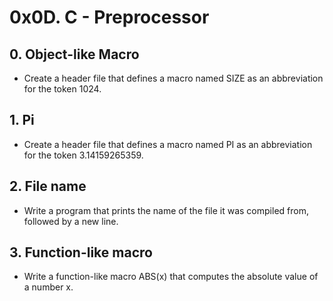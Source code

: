 # 0x0D. C - Preprocessor

## 0. Object-like Macro
* Create a header file that defines a macro named SIZE as an abbreviation for the token 1024.

## 1. Pi
* Create a header file that defines a macro named PI as an abbreviation for the token 3.14159265359.

## 2. File name
* Write a program that prints the name of the file it was compiled from, followed by a new line.

## 3. Function-like macro
* Write a function-like macro ABS(x) that computes the absolute value of a number x.
